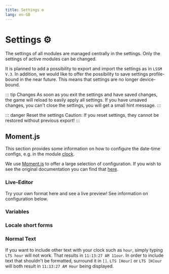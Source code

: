 ```yaml
---
title: Settings ⚙️
lang: en-GB
---
```


# Settings ⚙️

The settings of all modules are managed centrally in the settings. Only the settings of active modules can be changed.

It is planned to add a possibility to export and import the settings as in `LSSM V.3`.
In addition, we would like to offer the possibility to save settings profile-bound in the near future. This means that settings are no longer device-bound.

::: tip Changes
As soon as you exit the settings and have saved changes, the game will reload to easily apply all settings.
If you have unsaved changes, you can't close the settings, you will get a small hint message.
:::

::: danger Reset the settings
Caution: If you reset settings, they cannot be restored without previous export!
:::


## Moment.js
This section provides some information on how to configure the date-time configs, e.g. in the module [clock](modules/clock.md).

We use [Moment.js](https://momentjs.com) to offer a large selection of configuration. If you wish to see the original documentation you can find that [here](https://momentjscom.readthedocs.io/en/latest/moment/04-displaying/01-format/).

### Live-Editor
Try your own format here and see a live preview! See information on configuration below.

<momentjs-preview/>

### Variables
<momentjs-variables/>

### Locale short forms
<momentjs-shorts/>

### Normal Text
If you want to include other text with your clock such as `hour`, simply typing `LTS hour` will not work. That results in `11:13:27 AM 11our`. In order to include text that shouldn't be formatted, surround it in `[]`. `LTS [Hour]` or `LTS [H]our` will both result in `11:13:27 AM Hour` being displayed.
